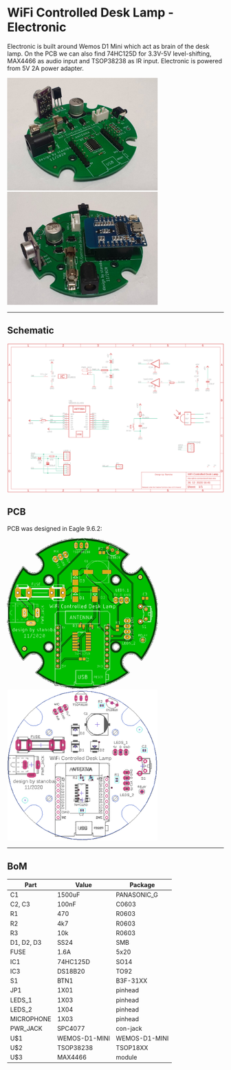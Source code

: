 # WiFi Controlled Desk Lamp - Electronic

Electronic is built around Wemos D1 Mini which act as brain of the desk lamp. On the PCB we can also find 74HC125D for 3.3V-5V level-shifting, MAX4466 as audio input and TSOP38238 as IR input. Electronic is powered from 5V 2A power adapter. 

<a href="PCB1.jpg" target="_blank"><img src="PCB1.jpg" width="350" alt="Schematic"></a>
<a href="PCB2.jpg" target="_blank"><img src="PCB2.jpg" width="350" alt="Schematic"></a>

---
## Schematic
<a href="schematic.pdf" target="_blank"><img src="schematic.png?raw=true" width="700" alt="Schematic"></a>



## PCB

PCB was designed in Eagle 9.6.2:

<img src="PCB.png" width="350" alt="PCB">
<img src="PCB_components.png" width="350" alt="PCB">


---

## BoM

| **Part** | **Value** | **Package** |
| ---- | ----- | ------- |
| C1 | 1500uF | PANASONIC_G |
| C2, C3 | 100nF | C0603 |
| R1 | 470 | R0603 |
| R2 | 4k7 | R0603 |
| R3 | 10k | R0603 |
| D1, D2, D3 | SS24 | SMB |
| FUSE | 1.6A | 5x20 |
| IC1 | 74HC125D | SO14 |
| IC3 | DS18B20 | TO92 |
| S1 | BTN1 | B3F-31XX |
| JP1 | 1X01 | pinhead |
| LEDS_1 | 1X03 | pinhead |
| LEDS_2 | 1X04 | pinhead |
| MICROPHONE | 1X03 | pinhead |
| PWR_JACK | SPC4077 | con-jack |
| U$1 | WEMOS-D1-MINI | WEMOS-D1-MINI |
| U$2 | TSOP38238 | TSOP18XX |
| U$3 | MAX4466 | module |


